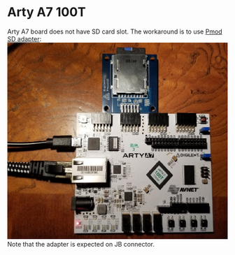 # Arty A7 100T
Arty A7 board does not have SD card slot.
The workaround is to use [Pmod SD adapter](https://digilent.com/shop/pmod-sd-full-sized-sd-card-slot/):
![Arty A7 100T](arty-a7-100t.jpg)
Note that the adapter is expected on JB connector.
